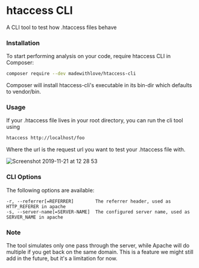 # htaccess CLI

A CLI tool to test how .htaccess files behave

### Installation

To start performing analysis on your code, require htaccess CLI in Composer:

```bash
composer require --dev madewithlove/htaccess-cli
```

Composer will install htaccess-cli's executable in its bin-dir which defaults to vendor/bin.


### Usage

If your .htaccess file lives in your root directory, you can run the cli tool using

```bash
htaccess http://localhost/foo
```

Where the url is the request url you want to test your .htaccess file with.

![Screenshot 2019-11-21 at 12 28 53](https://user-images.githubusercontent.com/1398405/69334214-8cf9ea00-0c5a-11ea-8ee8-06f397719289.png)

### CLI Options

The following options are available:

```
-r, --referrer[=REFERRER]        The referrer header, used as HTTP_REFERER in apache
-s, --server-name[=SERVER-NAME]  The configured server name, used as SERVER_NAME in apache
```

### Note

The tool simulates only one pass through the server, while Apache will do multiple if you get back
on the same domain. This is a feature we might still add in the future, but it's a limitation for now.
